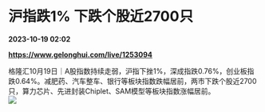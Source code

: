 # 沪指跌1% 下跌个股近2700只

**2023-10-19 02:02**

**https://www.gelonghui.com/live/1253094**

格隆汇10月19日｜A股指数持续走弱，沪指下挫1%，深成指跌0.76%，创业板指跌0.64%。减肥药、汽车整车、银行等板块指数跌幅居前，两市下跌个股近2700只，算力芯片、先进封装Chiplet、SAM模型等板块指数涨幅居前。  
![](https://img3.gelonghui.com/5b482-3620ecd7-8390-4bdc-aee9-9dfdd3098d3b.png)